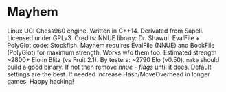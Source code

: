 # Mayhem

Linux UCI Chess960 engine. Written in C++14. Derivated from Sapeli. Licensed under GPLv3.
Credits: NNUE library: Dr. Shawul. EvalFile + PolyGlot code: Stockfish.
Mayhem requires EvalFile (NNUE) and BookFile (PolyGlot) for maximum strength. Works w/o them too.
Estimated strength ~2800+ Elo in Blitz (vs Fruit 2.1). By testers: ~2790 Elo (v0.50).
`make` should build a good binary. If not then remove *nnue - flags* until it does.
Default settings are the best. If needed increase Hash/MoveOverhead in longer games.
Happy hacking!

